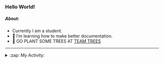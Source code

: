 ### Hello World!

##### About:
- Currently I am a student.
- 🌱 I’m learning how to make better documentation.
- 🌱 GO PLANT SOME TREES AT [TEAM TREES](https://teamtrees.org/)

---
<details>
  <summary>:zap: My Activity:</summary>
  
<!--START_SECTION:waka-->
![Code Time](http://img.shields.io/badge/Code%20Time-1%2C202%20hrs%2046%20mins-blue)

**I'm a Night 🦉** 

```text
🌞 Morning                1878 commits        ██░░░░░░░░░░░░░░░░░░░░░░░   09.99 % 
🌆 Daytime                6402 commits        █████████░░░░░░░░░░░░░░░░   34.06 % 
🌃 Evening                5411 commits        ███████░░░░░░░░░░░░░░░░░░   28.78 % 
🌙 Night                  5107 commits        ███████░░░░░░░░░░░░░░░░░░   27.17 % 
```
📅 **I'm Most Productive on Wednesday** 

```text
Monday                   2654 commits        ████░░░░░░░░░░░░░░░░░░░░░   14.12 % 
Tuesday                  2556 commits        ███░░░░░░░░░░░░░░░░░░░░░░   13.60 % 
Wednesday                4390 commits        ██████░░░░░░░░░░░░░░░░░░░   23.35 % 
Thursday                 2436 commits        ███░░░░░░░░░░░░░░░░░░░░░░   12.96 % 
Friday                   1955 commits        ███░░░░░░░░░░░░░░░░░░░░░░   10.40 % 
Saturday                 1642 commits        ██░░░░░░░░░░░░░░░░░░░░░░░   08.73 % 
Sunday                   3165 commits        ████░░░░░░░░░░░░░░░░░░░░░   16.84 % 
```


📊 **This Week I Spent My Time On** 

```text
🔥 Editors: 
IntelliJ                 3 hrs 45 mins       ████████████████░░░░░░░░░   62.42 % 
VS Code                  2 hrs 15 mins       █████████░░░░░░░░░░░░░░░░   37.58 % 

🐱‍💻 Projects: 
CSE224-Fundamentals-of-An2 hrs 6 mins        █████████░░░░░░░░░░░░░░░░   35.13 % 
givbacks-admin           1 hr 42 mins        ███████░░░░░░░░░░░░░░░░░░   28.52 % 
demo                     1 hr 36 mins        ███████░░░░░░░░░░░░░░░░░░   26.73 % 
file-utils               32 mins             ██░░░░░░░░░░░░░░░░░░░░░░░   08.89 % 
Unknown Project          2 mins              ░░░░░░░░░░░░░░░░░░░░░░░░░   00.56 % 
```


 Last Updated on 18/09/2023 08:10:36 UTC
<!--END_SECTION:waka-->
</details>
